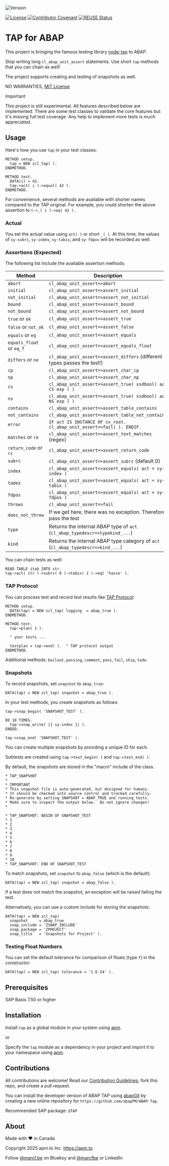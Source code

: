 ![Version](https://img.shields.io/endpoint?url=https://shield.abappm.com/github/abapPM/ABAP-Tap/src/zcl_tap.clas.abap/c_version&label=Version&color=blue)

[![License](https://img.shields.io/github/license/abapPM/ABAP-Tap?label=License&color=success)](https://github.com/abapPM/ABAP-Tap/blob/main/LICENSE)
[![Contributor Covenant](https://img.shields.io/badge/Contributor%20Covenant-2.1-4baaaa.svg?color=success)](https://github.com/abapPM/.github/blob/main/CODE_OF_CONDUCT.md)
[![REUSE Status](https://api.reuse.software/badge/github.com/abapPM/ABAP-Tap)](https://api.reuse.software/info/github.com/abapPM/ABAP-Tap)

# TAP for ABAP

This project is bringing the famous testing library [node-tap](https://node-tap.org/) to ABAP.

Stop writing long `cl_abap_unit_assert` statements. Use short `tap` methods that you can chain as well!

The project supports creating and testing of snapshots as well.

NO WARRANTIES, [MIT License](https://github.com/abapPM/ABAP-Tap/blob/main/LICENSE)

> [!IMPORTANT]
> This project is still experimental. All features described below are implemented.
> There are some test classes to validate the core features but it's missing full test coverage.
> Any help to implement more tests is much appreciated.

## Usage

Here's how you use `tap` in your test classes:

```abap
METHOD setup.
  tap = NEW zcl_tap( ).
ENDMETHOD.

METHOD test.
  DATA(i) = 42.
  tap->act( i )->equal( 42 ).
ENDMETHOD.
```

For convenience, several methods are available with shorter names compared to the TAP original. For example, you could shorten the above assertion to `t->_( i )->eq( 42 ).`

### Actual

You set the actual value using `act( )` or short `_( )`. At this time, the values of `sy-subrc`, `sy-index`, `sy-tabix`, and `sy-fdpos` will be recorded as well.

### Assertions (Expected)

The following list include the available assertion methods:

Method                   | Description
-------------------------|------------------------
`abort        `          | `cl_abap_unit_assert=>abort`
`initial`                | `cl_abap_unit_assert=>assert_initial`
`not_initial`            | `cl_abap_unit_assert=>assert_not_initial`
`bound`                  | `cl_abap_unit_assert=>assert_bound`
`not_bound`              | `cl_abap_unit_assert=>assert_not_bound`
`true` or `ok`           | `cl_abap_unit_assert=>assert_true`
`false` or `not_ok`      | `cl_abap_unit_assert=>assert_false`
`equals` or `eq`         | `cl_abap_unit_assert=>assert_equals`
`equals_float` or `eq_f` | `cl_abap_unit_assert=>assert_equals_float`
`differs` or `ne   `     | `cl_abap_unit_assert=>assert_differs` (different types passes the test!)
`cp`                     | `cl_abap_unit_assert=>assert_char_cp`
`np`                     | `cl_abap_unit_assert=>assert_char_np`
`cs`                     | `cl_abap_unit_assert=>assert_true( xsdbool( act CS exp ) )`
`ns`                     | `cl_abap_unit_assert=>assert_true( xsdbool( act NS exp ) )`
`contains`               | `cl_abap_unit_assert=>assert_table_contains`
`not_contains`           | `cl_abap_unit_assert=>assert_table_not_contains`
`error`                  | `IF act IS INSTANCE OF cx_root. cl_abap_unit_assert=>fail( ). ENDIF.`
`matches` or `re`        | `cl_abap_unit_assert=>assert_text_matches` (regex)
`return_code` or `rc`    | `cl_abap_unit_assert=>assert_return_code`
`subrc`                  | `cl_abap_unit_assert=>assert_subrc` (default 0)
`index`                  | `cl_abap_unit_assert=>assert_equals( act = sy-index )`
`tadex`                  | `cl_abap_unit_assert=>assert_equals( act = sy-tabix )`
`fdpos`                  | `cl_abap_unit_assert=>assert_equals( act = sy-fdpos )`
`throws`                 | `cl_abap_unit_assert=>fail`
`does_not_throw`         | If we get here, there was no exception. Therefore, pass the test
`type`                   | Returns the internal ABAP type of `act` (`cl_abap_typedescr=>typekind_...`)
`kind`                   | Returns the internal ABAP type category of `act` (`cl_abap_typedescr=>kind_...`)

You can chain tests as well:

```abap
READ TABLE itab INTO str.
tap->act( str )->subrc( 0 )->tabix( 2 )->eq( 'hasso' ).
```

### TAP Protocol

You can process test and record test results like [TAP Protocol](https://node-tap.org/tap-format/):

```abap
METHOD setup.
  DATA(tap) = NEW zcl_tap( logging  = abap_true ).
ENDMETHOD.

METHOD test.
  tap->plan( 1 ).

  " your tests ...

  testplan = tap->end( ).  " TAP protocol output
ENDMETHOD.
```

Additional methods: `bailout`, `passing`, `comment`, `pass`, `fail`, `skip`, `todo`.

### Snapshots

To record snapshots, set `snapshot` to `abap_true`:

```abap
DATA(tap) = NEW zcl_tap( snapshot = abap_true ).
```

In your test methods, you create snapshots as follows:

```abap
tap->snap_begin( 'SNAPSHOT_TEST' ).

DO 10 TIMES.
  tap->snap_write( |{ sy-index }| ).
ENDDO.

tap->snap_end( 'SNAPSHOT_TEST' ).
```

You can create multiple snapshots by providing a unique ID for each.

Subtests are created using `tap->test_begin( )` and `tap->test_end( )`.

By default, the snapshots are stored in the "macro" include of the class.

```
* TAP_SNAPSHOT
*
* IMPORTANT
* This snapshot file is auto-generated, but designed for humans.
* It should be checked into source control and tracked carefully.
* Re-generate by setting SNAPSHOT = ABAP_TRUE and running tests.
* Make sure to inspect the output below.  Do not ignore changes!
*

* TAP_SNAPSHOT: BEGIN OF SNAPSHOT_TEST
* 1
* 2
* 3
* 4
* 5
* 6
* 7
* 8
* 9
* 10
* TAP_SNAPSHOT: END OF SNAPSHOT_TEST
```

To match snapshots, set `snapshot` to `abap_false` (which is the default):

```abap
DATA(tap) = NEW zcl_tap( snapshot = abap_false ).
```

If a test does not match the snapshot, an exception will be raised failing the test.

Alternatively, you can use a custom include for storing the snapshots:

```abap
DATA(tap) = NEW zcl_tap(
  snapshot     = abap_true
  snap_include = 'ZSNAP_INCLUDE'
  snap_package = 'ZPROJECT'
  snap_title   = 'Snapshots for Project' ).
```

### Testing Float Numbers

You can set the default tolerance for comparison of floats (type `f`) in the constructor:

```abap
DATA(tap) = NEW zcl_tap( tolerance = '1.E-14' ).
```

## Prerequisites

SAP Basis 7.50 or higher

## Installation

Install `tap` as a global module in your system using [apm](https://abappm.com).

or

Specify the `tap` module as a dependency in your project and import it to your namespace using [apm](https://abappm.com).

## Contributions

All contributions are welcome! Read our [Contribution Guidelines](https://github.com/abapPM/ABAP-Tap/blob/main/CONTRIBUTING.md), fork this repo, and create a pull request.

You can install the developer version of ABAP TAP using [abapGit](https://github.com/abapGit/abapGit) by creating a new online repository for `https://github.com/abapPM/ABAP-Tap`.

Recommended SAP package: `$TAP`

## About

Made with ❤ in Canada

Copyright 2025 apm.to Inc. <https://apm.to>

Follow [@marcf.be](https://bsky.app/profile/marcf.be) on Blueksy and [@marcfbe](https://linkedin.com/in/marcfbe) or LinkedIn
